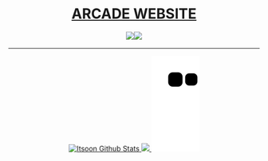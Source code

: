 # <div align="center"><a target="_blank" href="https://www.arcade-project.xyz/">ARCADE WEBSITE</a></div>
<div align="center"><a target="_blank" href="https://github.com/Itsoon-xyz/ARCADE"> <img src="https://img.shields.io/badge/ARCADE Repository-2b2b2b?style=for-the-badge&logo=Github&logoColor=white"><img src="https://komarev.com/ghpvc/?username=Itsoon-xyz&style=for-the-badge" /></div>

---
<div align="center">
<img height="150px" src="https://github-readme-stats-git-masterrstaa-rickstaa.vercel.app/api?username=Itsoon-xyz&show_icons=true&bg_color=000000&title_color=8300FF&hide_border=true&border_radius=12&icon_color=8300FF&text_color=bdbdbd&text_bold=true" alt="Itsoon Github Stats" />
<img height="150px" src="https://github-readme-stats-git-masterrstaa-rickstaa.vercel.app/api/top-langs?username=Itsoon-xyz&show_icons=true&bg_color=000000&title_color=8300FF&hide_border=true&border_radius=12&icon_color=8300FF&text_color=bdbdbd&text_bold=true&layout=compact" />

 <img src="https://raw.githubusercontent.com/Itsoon-xyz/Itsoon-xyz/output/github-contribution-grid-snake.svg">
</div>
